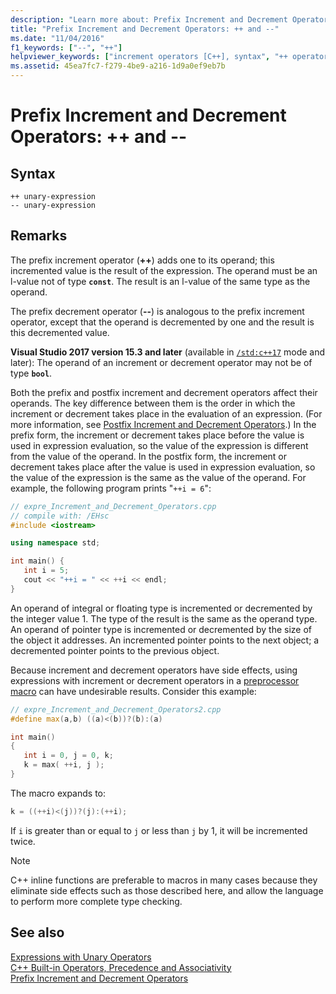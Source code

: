 ```yaml
---
description: "Learn more about: Prefix Increment and Decrement Operators: ++ and --"
title: "Prefix Increment and Decrement Operators: ++ and --"
ms.date: "11/04/2016"
f1_keywords: ["--", "++"]
helpviewer_keywords: ["increment operators [C++], syntax", "++ operator [C++], prefix increment operators", "operators [C++], decrement", "-- operator [C++], prefix decrement operators [C++]", "operators [C++], increment", "decrement operators [C++], syntax", "decrement operators [C++]"]
ms.assetid: 45ea7fc7-f279-4be9-a216-1d9a0ef9eb7b
---
```

# Prefix Increment and Decrement Operators: ++ and --

## Syntax

```
++ unary-expression
-- unary-expression
```

## Remarks

The prefix increment operator (**++**) adds one to its operand; this incremented value is the result of the expression. The operand must be an l-value not of type **`const`**. The result is an l-value of the same type as the operand.

The prefix decrement operator (**--**) is analogous to the prefix increment operator, except that the operand is decremented by one and the result is this decremented value.

**Visual Studio 2017 version 15.3 and later** (available in [`/std:c++17`](../build/reference/std-specify-language-standard-version.md) mode and later): The operand of an increment or decrement operator may not be of type **`bool`**.

Both the prefix and postfix increment and decrement operators affect their operands. The key difference between them is the order in which the increment or decrement takes place in the evaluation of an expression. (For more information, see [Postfix Increment and Decrement Operators](../cpp/postfix-increment-and-decrement-operators-increment-and-decrement.md).) In the prefix form, the increment or decrement takes place before the value is used in expression evaluation, so the value of the expression is different from the value of the operand. In the postfix form, the increment or decrement takes place after the value is used in expression evaluation, so the value of the expression is the same as the value of the operand. For example, the following program prints "`++i = 6`":

```cpp
// expre_Increment_and_Decrement_Operators.cpp
// compile with: /EHsc
#include <iostream>

using namespace std;

int main() {
   int i = 5;
   cout << "++i = " << ++i << endl;
}
```

An operand of integral or floating type is incremented or decremented by the integer value 1. The type of the result is the same as the operand type. An operand of pointer type is incremented or decremented by the size of the object it addresses. An incremented pointer points to the next object; a decremented pointer points to the previous object.

Because increment and decrement operators have side effects, using expressions with increment or decrement operators in a [preprocessor macro](../preprocessor/macros-c-cpp.md) can have undesirable results. Consider this example:

```cpp
// expre_Increment_and_Decrement_Operators2.cpp
#define max(a,b) ((a)<(b))?(b):(a)

int main()
{
   int i = 0, j = 0, k;
   k = max( ++i, j );
}
```

The macro expands to:

```cpp
k = ((++i)<(j))?(j):(++i);
```

If `i` is greater than or equal to `j` or less than `j` by 1, it will be incremented twice.

> [!NOTE]
> C++ inline functions are preferable to macros in many cases because they eliminate side effects such as those described here, and allow the language to perform more complete type checking.

## See also

[Expressions with Unary Operators](../cpp/expressions-with-unary-operators.md)<br/>
[C++ Built-in Operators, Precedence and Associativity](../cpp/cpp-built-in-operators-precedence-and-associativity.md)<br/>
[Prefix Increment and Decrement Operators](../c-language/prefix-increment-and-decrement-operators.md)

